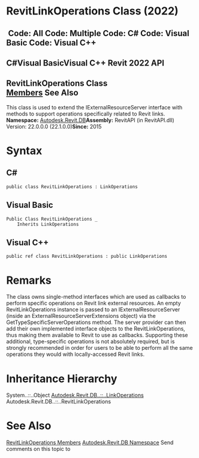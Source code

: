 # RevitLinkOperations Class (2022)

﻿
 Code: All Code: Multiple Code: C# Code: Visual Basic Code: Visual C++   
---  
C#Visual BasicVisual C++
Revit 2022 API  
---  
RevitLinkOperations Class  
[Members](442149fc-b0d0-c839-9d7a-07ba46c198de.md "RevitLinkOperations Members") See Also  
---  
This class is used to extend the IExternalResourceServer interface with methods to support operations specifically related to Revit links. 
**Namespace:** [Autodesk.Revit.DB](87546ba7-461b-c646-cbb1-2cb8f5bff8b2.md "Autodesk.Revit.DB Namespace")**Assembly:** RevitAPI (in RevitAPI.dll) Version: 22.0.0.0 (22.1.0.0)**Since:** 2015 
# Syntax
C#  
---  
```text
public class RevitLinkOperations : LinkOperations
```
  
Visual Basic  
---  
```text
Public Class RevitLinkOperations _
	Inherits LinkOperations
```
  
Visual C++  
---  
```text
public ref class RevitLinkOperations : public LinkOperations
```
  
# Remarks
The class owns single-method interfaces which are used as callbacks to perform specific operations on Revit link external resources.
An empty RevitLinkOperations instance is passed to an IExternalResourceServer (inside an ExternalResourceServerExtensions object) via the GetTypeSpecificServerOperations method. The server provider can then add their own implemented interface objects to the RevitLinkOperations, thus making them available to Revit to use as callbacks.
Supporting these additional, type-specific operations is not absolutely required, but is strongly recommended in order for users to be able to perform all the same operations they would with locally-accessed Revit links.
# Inheritance Hierarchy
System..::..Object [Autodesk.Revit.DB..::..LinkOperations](882834db-0bdc-4a40-ac75-4135d27bfb46.md "LinkOperations Class") Autodesk.Revit.DB..::..RevitLinkOperations
# See Also
[RevitLinkOperations Members](442149fc-b0d0-c839-9d7a-07ba46c198de.md "RevitLinkOperations Members")
[Autodesk.Revit.DB Namespace](87546ba7-461b-c646-cbb1-2cb8f5bff8b2.md "Autodesk.Revit.DB Namespace")
Send comments on this topic to 
